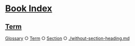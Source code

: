 # [Book Index](#book-index)

## [Term](#term)  
  
[Glossary][1] ○ [Term][2] ○ [Section][3] ○ [./without-section-heading.md][4]

[1]: ./glossary.md#term "GIVEN a term 'Term'
AND a document with a heading 'Section'
AND the term is mentioned in that section
THEN in the index the term MUST be linked with a path './with-section-heading.md#section'
AND a link label 'Section'."

[2]: ./glossary.md#term

[3]: ./with-section-heading.md#section

[4]: ./without-section-heading.md
